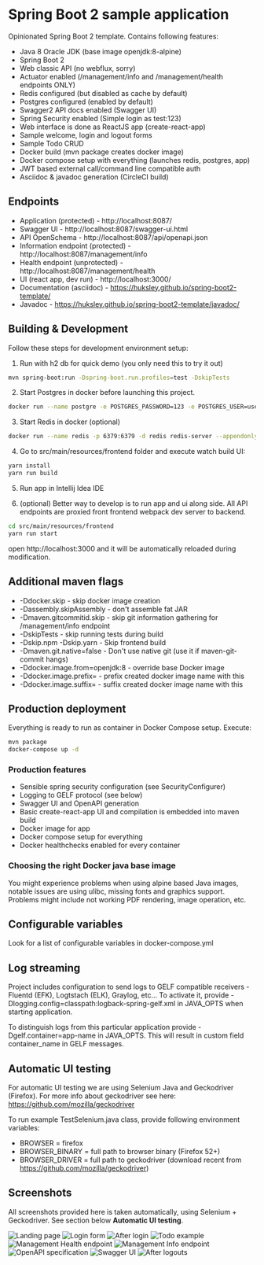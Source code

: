 # Spring Boot 2 sample application

Opinionated Spring Boot 2 template.
Contains following features:

  * Java 8 Oracle JDK (base image openjdk:8-alpine)
  * Spring Boot 2 
  * Web classic API (no webflux, sorry)
  * Actuator enabled (/management/info and /management/health endpoints ONLY)
  * Redis configured (but disabled as cache by default)
  * Postgres configured (enabled by default)
  * Swagger2 API docs enabled (Swagger UI)
  * Spring Security enabled (Simple login as test:123)
  * Web interface is done as ReactJS app (create-react-app)
  * Sample welcome, login and logout forms
  * Sample Todo CRUD
  * Docker build (mvn package creates docker image) 
  * Docker compose setup with everything (launches redis, postgres, app)
  * JWT based external call/command line compatible auth
  * Asciidoc & javadoc generation (CircleCI build)
  
## Endpoints

  * Application (protected) - http://localhost:8087/
  * Swagger UI - http://localhost:8087/swagger-ui.html
  * API OpenSchema - http://localhost:8087/api/openapi.json
  * Information endpoint (protected) - http://localhost:8087/management/info
  * Health endpoint (unprotected) - http://localhost:8087/management/health
  * UI (react app, dev run) - http://localhost:3000/
  * Documentation (asciidoc) - https://huksley.github.io/spring-boot2-template/
  * Javadoc - https://huksley.github.io/spring-boot2-template/javadoc/
 
## Building & Development

Follow these steps for development environment setup:

1. Run with h2 db for quick demo (you only need this to try it out)

```bash
mvn spring-boot:run -Dspring-boot.run.profiles=test -DskipTests
```

2. Start Postgres in docker before launching this project.

```bash
docker run --name postgre -e POSTGRES_PASSWORD=123 -e POSTGRES_USER=user -e POSTGRES_DB=test -p 5432:5432 -d postgres
```

3. Start Redis in docker (optional)

```bash
docker run --name redis -p 6379:6379 -d redis redis-server --appendonly yes
```

4. Go to src/main/resources/frontend folder and execute watch build UI:

```bash
yarn install
yarn run build
```

5. Run app in Intellij Idea IDE

6. (optional) Better way to develop is to run app and ui along side. All API endpoints are proxied front frontend webpack dev server to backend.

```bash
cd src/main/resources/frontend
yarn run start
```

open http://localhost:3000 and it will be automatically reloaded during modification.

## Additional maven flags

  * -Ddocker.skip - skip docker image creation
  * -Dassembly.skipAssembly - don't assemble fat JAR 
  * -Dmaven.gitcommitid.skip - skip git information gathering for /management/info endpoint
  * -DskipTests - skip running tests during build
  * -Dskip.npm -Dskip.yarn - Skip frontend build
  * -Dmaven.git.native=false - Don't use native git (use it if maven-git-commit hangs)
  * -Ddocker.image.from=openjdk:8 - override base Docker image
  * -Ddocker.image.prefix= - prefix created docker image name with this
  * -Ddocker.image.suffix= - suffix created docker image name with this 

## Production deployment

Everything is ready to run as container in Docker Compose setup.
Execute:

```bash
mvn package
docker-compose up -d
```

### Production features

  * Sensible spring security configuration (see SecurityConfigurer)
  * Logging to GELF protocol (see below)
  * Swagger UI and OpenAPI generation
  * Basic create-react-app UI and compilation is embedded into maven build
  * Docker image for app
  * Docker compose setup for everything
  * Docker healthchecks enabled for every container

### Choosing the right Docker java base image

You might experience problems when using alpine based Java images, notable issues are using ulibc, missing fonts and graphics support. Problems might include not working PDF rendering, image operation, etc.

## Configurable variables

Look for a list of configurable variables in docker-compose.yml

## Log streaming

Project includes configuration to send logs to GELF compatible receivers - Fluentd (EFK), Logtstach (ELK), Graylog, etc...
To activate it, provide -Dlogging.config=classpath:logback-spring-gelf.xml in JAVA_OPTS when starting application.

To distinguish logs from this particular application provide -Dgelf.container=app-name in JAVA_OPTS. This will result in custom field container_name in GELF messages.

## Automatic UI testing

For automatic UI testing we are using Selenium Java and Geckodriver (Firefox).
For more info about geckodriver see here: https://github.com/mozilla/geckodriver

To run example TestSelenium.java class, provide following environment variables:

  * BROWSER = firefox
  * BROWSER_BINARY = full path to browser binary (Firefox 52+)
  * BROWSER_DRIVER = full path to geckodriver (download recent from https://github.com/mozilla/geckodriver)

## Screenshots

All screenshots provided here is taken automatically, using Selenium + Geckodriver. 
See section below __Automatic UI testing__.  
                                   
![Landing page](screenshot-landing.png)
![Login form](screenshot-login.png)
![After login](screenshot-loggedin.png)
![Todo example](screenshot-todo.png)
![Management Health endpoint](screenshot-management-health.png)
![Management Info endpoint](screenshot-management-info.png)
![OpenAPI specification](screenshot-openapi-json.png)
![Swagger UI](screenshot-swagger-ui.png) 
![After logout](screenshot-loggedout.png)s